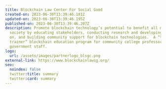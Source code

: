 ```yaml
---
title: Blockchain Law Center For Social Good
created-on: 2023-06-30T13:39:46.181Z
updated-on: 2023-06-30T13:39:46.195Z
published-on: 2023-06-30T13:39:46.207Z
description: Promote blockchain technology’s potential to benefit all members of
  society by educating stakeholders, conducting research and developing policies
  on, and building community support for blockchain technologies.  A “train the
  trainer” blockchain education program for community college professors and CA
  government staff.
logo:
  url: /assets/images/partnerlogo_blsgc.png
external-link: https://www.blockchainlawsg.org/
seo:
  noindex: false
  twitter:title: summary
  twitter:card: summary
---
```

